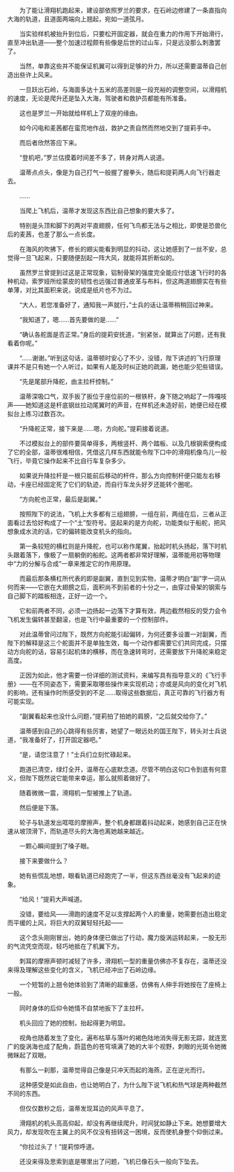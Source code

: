 　　为了能让滑翔机跑起来，建设部依照罗兰的要求，在石岭边修建了一条直指向大海的轨道，且道面两端向上翘起，宛如一道弦月。

　　当实验样机被抬升到位后，只要松开固定器，就会在重力的作用下开始滑行，直至冲出轨道——整个加速过程颇有些像是后世的过山车，只是远没那么刺激罢了。

　　当然，单靠这些并不能保证机翼可以得到足够的升力，所以还需要温蒂自己创造出些许上风来。

　　一旦跃出石岭，与海面多达十五米的高差则是一段充裕的调整空间，以滑翔机的速度，无论是爬升还是坠入大海，驾驶者和救护员都能有所准备。

　　这也是罗兰一开始就给样机上了双座的缘由。

　　如今闪电和麦茜都在蛮荒地作战，救护之责自然而然地交到了提莉手中。

　　而后者欣然答应下来。

　　“登机吧，”罗兰估摸着时间差不多了，转身对两人说道。

　　温蒂点点头，像是为自己打气一般握了握拳头，随后和提莉两人向飞行器走去。

　　……

　　当爬上飞机后，温蒂才发现这东西比自己想象的要大多了。

　　特别是头顶和脚下的两对平直翅膀，任何飞鸟都无法与之相比，即使是恐兽化后的麦茜，也差了那么一点长度。

　　在海风的吹拂下，修长的翅尖能看到明显的抖动，这让她感到了一丝不安，总觉得一旦飞起来，只要随便刮起一阵大风，就能将其折断似的。

　　虽然罗兰曾提到过这是正常现象，铝制骨架的强度完全能应付低速飞行时的各种机动，索罗娅所绘蒙皮的韧性也远强过普通皮革与布料，但这两道翅膀实在有些单薄，对比其面积来说，说成是纸片也不为过。

　　“大人，若您准备好了，通知我一声就行，”士兵的话让温蒂稍稍回过神来。

　　“我知道了，嗯……首先要做的是……”

　　“确认各舵面是否正常。”身后的提莉安抚道，“别紧张，就算出了问题，还有我看着你呢。”

　　“……谢谢。”听到这句话，温蒂顿时安心了不少，没错，陛下讲述的飞行原理课并不是只有她一个人听过，如果有人能及时纠正她的疏漏，她也能少犯些错误。

　　“先是尾部升降舵，由主拉杆控制。”

　　温蒂深吸口气，双手扳了扳位于座位前的一根铁杆，身下随之响起了一阵嘎吱声——她知道这是杆底钢丝拉动尾翼时的声音，在样机还未造好前，她便已经在模拟台上练习过数百次。

　　“升降舵正常，接下来是……嗯，方向舵。”提莉接着说道。

　　不过模拟台上的部件要简单得多，两根竖杆、两个踏板、以及几根钢索便构成了它的全部，温蒂很难相信，凭借这几样东西就能令陛下口中的滑翔机像鸟儿一般飞行，毕竟它操作起来不比自行车复杂多少。

　　如果说升降拉杆是一根只能前后移动的杆件，那么方向控制杆便只能左右移动，卡座已经固定死了它们的轨迹，而自行车龙头好歹还能转个圈呢。

　　“方向舵也正常，最后是副翼。”

　　按照陛下的说法，飞机上大多都有三组翅膀，一组在前，两组在后，三者从正面看过去恰好构成了一个“土”型符号。竖起来的是方向舵，功能类似于船舵，把风想象成水流的话，它的偏转能改变机头的指向。

　　第一条较短的横杠则是升降舵，也可以称作尾翼，抬起时机头扬起，落下时机头跟着落下，像极了一扇躺倒的船舵。这两者都非常好理解，温蒂能用初等物理中“力的分解与合成”一章来推定它的作用原理。

　　而最后那条横杠所代表的即是副翼，直到见到实物，温蒂才明白“副”字一词从何而来——它嵌在大翅膀之后，面积尚不到前者的十分之一，由穿过骨架的钢索与自己脚下的踏板相连，正好一边一个。

　　它和前两者不同，必须一边扬起一边落下才算有效，两边截然相反的受力会令飞机发生偏转甚至翻滚，也是飞行中最重要的一个控制部件。

　　对此温蒂曾问过陛下，既然方向舵能引起偏转，为何还要多设置一对副翼，而陛下的解释是这三个舵面并不是单独生效，每一个动作都需要它们共同完成，只摆动方向舵的话，容易引起机体的横移，而在急速转弯时，还需要放下升降舵来稳定高度。

　　正因为如此，他才需要一份详细的测试资料，来编写具有指导意义的《飞行手册》——在不同姿态下，需要采取哪些操作来实现机动；亦或是风向的变化对飞机的影响，还有操作时所感受到的不足……取得这些数据后，真正可靠的飞行器方有可能实现。

　　“副翼看起来也没什么问题，”提莉拍了拍她的肩膀，“之后就交给你了。”

　　温蒂感到自己的心跳得有些厉害，她望了一眼远处的国王陛下，转头对士兵说道，“我准备好了，打开固定器吧。”

　　“是，请您注意了！”士兵们立刻忙碌起来。

　　跑道已清空，绿灯全开，温蒂在心底默念道。尽管不明白这句口令到底有何意义，但陛下既然说它能带来幸运，那么就照着做好了。

　　随着微微一震，滑翔机一型被推上了轨道。

　　然后便是下落。

　　轮子与轨道发出哐哐的摩擦声，整个机身都跟着抖动起来，她感到自己正在快速从坡顶滑下，而轨道尽头的大海也离她越来越近。

　　一颗心瞬间提到了嗓子眼。

　　接下来要做什么？

　　她有些慌乱地想，眼看轨道已经跑完了一半，但这东西丝毫没有飞起来的迹象。

　　“给风！”提莉大声喊道。

　　没错，要给风——滑跑的速度不足以支撑起两个人的重量，她需要创造出稳定而平缓的上风，将巨大的双翼轻轻托起——

　　这个念头刚刚冒出，她的身体便已做出了行动，魔力旋涡运转起来，一股无形的气流凭空而现，轻巧地抵在了机翼下方。

　　刺耳的摩擦声顿时减轻了许多，滑翔机一型的重量仿佛亦不复存在，温蒂还没来得及理解这些变化的含义，飞机已经冲出了石岭边缘。

　　一个短暂的上翘令她体验到了清晰的超重感，仿佛有人伸手将她按在了座椅上一般。

　　同时身体的后仰令她情不自禁地扳下了主拉杆。

　　机头回应了她的控制，抬起得更为明显。

　　视角也随着发生了变化，遍布枯草与落叶的褐色陆地消失得无影无踪，就连宽广的旋涡海也成了配角，蔚蓝色的苍穹填满了她的大半个视野，刺眼的光斑令她微微眯起了双眼。

　　有那么一刹那，温蒂觉得自己像是只冲天而起的海燕，正在逆光而行。

　　这种感受是如此自由，也让她明白了，为什么陛下说飞机和热气球是两种截然不同的东西。

　　但仅仅数秒之后，温蒂发现耳边的风声平息了。

　　滑翔机的机头高高仰起，却没有再继续爬升，时间犹如静止下来。她想要增大风力，却发现吹在主翼上的风不仅没有扭转这一困境，反而使机身整个仰倒过来。

　　“你拉过头了！”提莉惊呼道。

　　还没来得及思索到底是哪里出了问题，飞机已像石头一般向下坠去。
